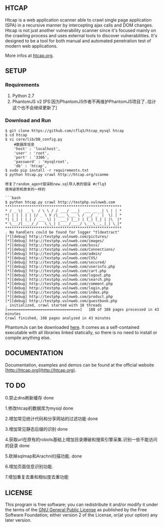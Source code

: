 ## HTCAP

Htcap is a web application scanner able to crawl single page application (SPA) in a recursive manner by intercepting ajax calls and DOM changes.  
Htcap is not just another vulnerability scanner since it's focused mainly on the crawling process and uses external tools to discover vulnerabilities. It's designed to be a tool for both manual and automated penetration test of modern web applications.

More infos at [htcap.org](http://htcap.org).

## SETUP

### Requirements

 1. Python 2.7
 2. PhantomJS v2  [PS:因为PhantomJS作者不再维护PhantomJS项目了..估计这个也不会继续更新了]

### Download and Run

```console
$ git clone https://github.com/cflq3/htcap_mysql htcap
$ cd htcap
$ vi core/lib/DB_config.py
	#数据库信息
    'host' : 'localhost',
    'user' : 'root',
    'port' : '3306',
    'password' : 'mysqlroot',
    'db' : 'htcap',
$ sudo pip install -r requirements.txt
$ python htcap.py crawl http://htcap.org/scanme

修复了random_agent错误和new.sql导入表的错误 #cflq3
使用姿势和原本的一样的

```bash
$ python htcap.py crawl http://testphp.vulnweb.com
*****************************************************
* / _ \|  _ \  / \ \ / / ___/ ___|  ___ __ _| \ | | *
*| | | | | | |/ _ \ V /|___ \___ \ / __/ _` |  \| | *
*| |_| | |_| / ___ \| |  ___) |__) | (_| (_| | |\  |*
* \___/|____/_/   \_\_| |____/____/ \___\__,_|_| \_|*
*****************************************************
. No handlers could be found for logger "tldextract"
[*][debug] http://testphp.vulnweb.com/pictures/
[*][debug] http://testphp.vulnweb.com/images/
[*][debug] http://testphp.vulnweb.com/bxss/
[*][debug] http://testphp.vulnweb.com/Connections/
[*][debug] http://testphp.vulnweb.com/admin/
[*][debug] http://testphp.vulnweb.com/CVS/
[*][debug] http://testphp.vulnweb.com/secured/
[*][debug] http://testphp.vulnweb.com/userinfo.php
[*][debug] http://testphp.vulnweb.com/cart.php
[*][debug] http://testphp.vulnweb.com/logout.php
[*][debug] http://testphp.vulnweb.com/search.php
[*][debug] http://testphp.vulnweb.com/comment.php
[*][debug] http://testphp.vulnweb.com/login.php
[*][debug] http://testphp.vulnweb.com/index.php
[*][debug] http://testphp.vulnweb.com/product.php
[*][debug] http://testphp.vulnweb.com/guestbook.php
. initialized, crawl started with 10 threads
[=================================]   108 of 108 pages processed in 43 minutes
Crawl finished, 108 pages analyzed in 43 minutes
```

PhantomJs can be downloaded [here](http://phantomjs.org//download.html). It comes as a self-contained executable with all libraries linked statically, so there is no need to install or compile anything else.  


## DOCUMENTATION

Documentation, examples and demos can be found at the official website [http://htcap.org](http://htcap.org).


## TO DO

0.禁止dns刷新缓存 done


1.修改htcap的数据库为mysql done


2.增加常见统计代码和分享网站的过滤功能 done


3.增加常见静态后缀的识别 done


4.获取url在原有的robots基础上增加目录爆破和搜索引擎采集.识别一些不能访问的目录 done


5.砍掉sqlmap和Arachni扫描功能. done


6.增加页面信息识别功能.


7.增加重复去重和相似度去重功能


## LICENSE

This program is free software; you can redistribute it and/or modify it under the terms of the [GNU General Public License](https://www.gnu.org/licenses/gpl-2.0.html) as published by the Free Software Foundation; either version 2 of the License, or(at your option) any later version.

